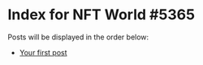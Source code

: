 # Index for NFT World #5365
Posts will be displayed in the order below:

- [Your first post](./001-first.md)

